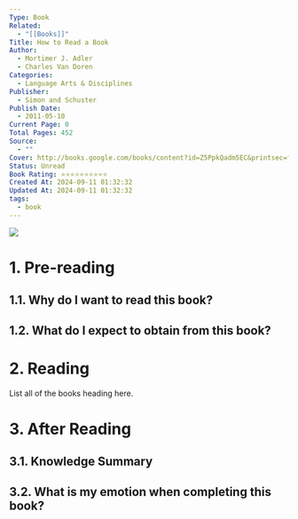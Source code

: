 ```yaml
---
Type: Book
Related:
  - "[[Books]]"
Title: How to Read a Book
Author:
  - Mortimer J. Adler
  - Charles Van Doren
Categories:
  - Language Arts & Disciplines
Publisher:
  - Simon and Schuster
Publish Date:
  - 2011-05-10
Current Page: 0
Total Pages: 452
Source:
  - ""
Cover: http://books.google.com/books/content?id=Z5PpkQadm5EC&printsec=frontcover&img=1&zoom=1&edge=curl&source=gbs_api
Status: Unread
Book Rating: ⭐⭐⭐⭐⭐⭐⭐⭐⭐⭐
Created At: 2024-09-11 01:32:32
Updated At: 2024-09-11 01:32:32
tags:
  - book
---
```

<div class=center>
<img src=http://books.google.com/books/content?id=Z5PpkQadm5EC&printsec=frontcover&img=1&zoom=1&edge=curl&source=gbs_api />
</div>

# 1. Pre-reading

## 1.1. Why do I want to read this book?

## 1.2. What do I expect to obtain from this book?

# 2. Reading

List all of the books heading here.

# 3. After Reading

## 3.1. Knowledge Summary

## 3.2. What is my emotion when completing this book?
